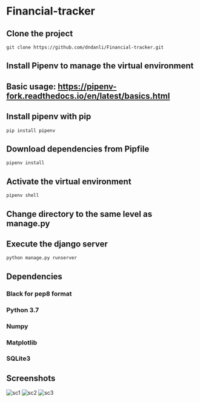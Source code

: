 # Financial-tracker
## Clone the project
`git clone https://github.com/dndanli/Financial-tracker.git`

<!-- ## Dependencies -->

## Install Pipenv to manage the virtual environment
## Basic usage: https://pipenv-fork.readthedocs.io/en/latest/basics.html

## Install pipenv with pip
`pip install pipenv`
## Download dependencies from Pipfile
`pipenv install`
## Activate the virtual environment
`pipenv shell`

## Change directory to the same level as manage.py 
## Execute the django server
`python manage.py runserver`


## Dependencies
### Black for pep8 format
### Python 3.7
### Numpy
### Matplotlib
### SQLite3

## Screenshots
![sc1](https://user-images.githubusercontent.com/73452073/145760012-3e911f38-255e-4bc6-a3c7-1b18d5898bb1.png)
![sc2](https://user-images.githubusercontent.com/73452073/145760015-514802c5-120c-4a2c-8a90-a01821cb9547.png)
![sc3](https://user-images.githubusercontent.com/73452073/145760022-f1b1e62d-2c0d-431c-b45d-2bce43215631.png)
